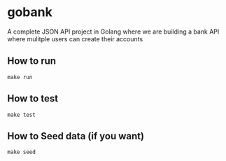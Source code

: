 # gobank
A complete JSON API project in Golang where we are building a bank API where mulitple users can create their accounts

## How to run
`make run`

## How to test
`make test`

## How to Seed data (if you want)
`make seed`